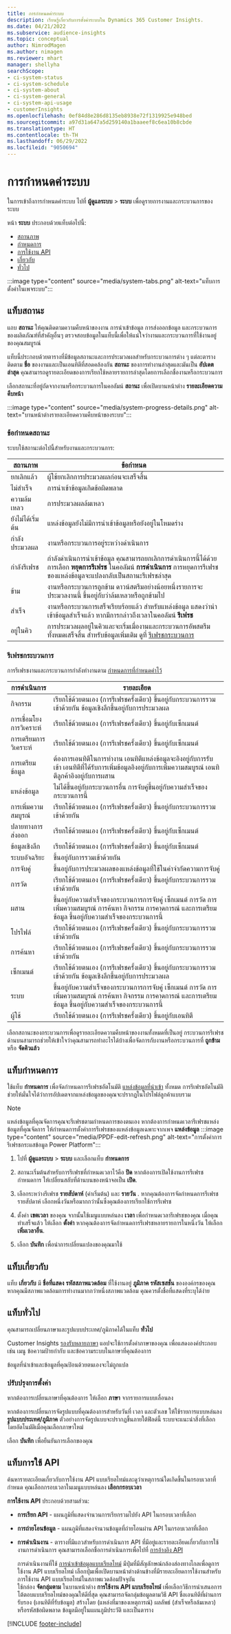 ```yaml
---
title: การกำหนดค่าระบบ
description: เรียนรู้เกี่ยวกับการตั้งค่าระบบใน Dynamics 365 Customer Insights.
ms.date: 04/21/2022
ms.subservice: audience-insights
ms.topic: conceptual
author: NimrodMagen
ms.author: nimagen
ms.reviewer: mhart
manager: shellyha
searchScope:
- ci-system-status
- ci-system-schedule
- ci-system-about
- ci-system-general
- ci-system-api-usage
- customerInsights
ms.openlocfilehash: 0ef84d8e286d8135eb8938e72f1319925e948bed
ms.sourcegitcommit: a97d31a647a5d259140a1baaeef8c6ea10b8cbde
ms.translationtype: HT
ms.contentlocale: th-TH
ms.lasthandoff: 06/29/2022
ms.locfileid: "9050694"
---
```

# <a name="system-configuration"></a>การกำหนดค่าระบบ

ในการเข้าถึงการกำหนดค่าระบบ ไปที่ **ผู้ดูแลระบบ** > **ระบบ** เพื่อดูรายการงานและกระบวนการของระบบ

หน้า **ระบบ** ประกอบด้วยแท็บต่อไปนี้:
- [สถานภาพ](#status-tab)
- [กำหนดการ](#schedule-tab)
- [การใช้งาน API](#api-usage-tab)
- [เกี่ยวกับ](#about-tab)
- [ทั่วไป](#general-tab)

:::image type="content" source="media/system-tabs.png" alt-text="แท็บการตั้งค่าในเพจระบบ":::

## <a name="status-tab"></a>แท็บสถานะ

แถบ **สถานะ** ให้คุณติดตามความคืบหน้าของงาน การนำเข้าข้อมูล การส่งออกข้อมูล และกระบวนการของผลิตภัณฑ์ที่สำคัญอื่นๆ ตรวจสอบข้อมูลในแท็บนี้เพื่อให้แน่ใจว่างานและกระบวนการที่ใช้งานอยู่ของคุณสมบูรณ์

แท็บนี้ประกอบด้วยตารางที่มีข้อมูลสถานะและการประมวลผลสำหรับกระบวนการต่าง ๆ แต่ละตารางติดตาม **ชื่อ** ของงานและเป็นเอนทิตีที่สอดคล้องกัน **สถานะ** ของการทำงานล่าสุดและมันเป็น **อัปเดตล่าสุด** คุณสามารถดูรายละเอียดของการเรียกใช้หลายรายการล่าสุดโดยการเลือกชื่องานหรือกระบวนการ 

เลือกสถานะที่อยู่ถัดจากงานหรือกระบวนการในคอลัมน์ **สถานะ** เพื่อเปิดบานหน้าต่าง **รายละเอียดความคืบหน้า**

   :::image type="content" source="media/system-progress-details.png" alt-text="บานหน้าต่างรายละเอียดความคืบหน้าของระบบ":::

### <a name="status-definitions"></a>ข้อกำหนดสถานะ

ระบบใช้สถานะต่อไปนี้สำหรับงานและกระบวนการ:

|สถานภาพ  |ข้อกำหนด  |
|---------|---------|
|ยกเลิกแล้ว |ผู้ใช้ยกเลิกการประมวลผลก่อนจะเสร็จสิ้น   |
|ไม่สำเร็จ   |การนำเข้าข้อมูลเกิดข้อผิดพลาด         |
|ความล้มเหลว  |การประมวลผลล้มเหลว  |
|ยังไม่ได้เริ่มต้น   |แหล่งข้อมูลยังไม่มีการนำเข้าข้อมูลหรือยังอยู่ในโหมดร่าง         |
|กำลังประมวลผล  |งานหรือกระบวนการอยู่ระหว่างดำเนินการ  |
|กำลังรีเฟรช    |กำลังดำเนินการนำเข้าข้อมูล คุณสามารถยกเลิกการดำเนินการนี้ได้ด้วยการเลือก **หยุดการรีเฟรช** ในคอลัมน์ **การดำเนินการ** การหยุดการรีเฟรชของแหล่งข้อมูลจะแปลงกลับเป็นสถานะรีเฟรชล่าสุด       |
|ข้าม  |งานหรือกระบวนการถูกข้าม ดาวน์สตรีมอย่างน้อยหนึ่งรายการจะประมวลงานนี้ ขึ้นอยู่กับว่าล้มเหลวหรือถูกข้ามไป|
|สำเร็จ  |งานหรือกระบวนการเสร็จเรียบร้อยแล้ว สำหรับแหล่งข้อมูล แสดงว่านำเข้าข้อมูลสำเร็จแล้ว หากมีการกล่าวถึงเวลาในคอลัมน์ **รีเฟรช**|
|อยู่ในคิว | การประมวลผลอยู่ในคิวและจะเริ่มเมื่องานและกระบวนการอัพสตรีมทั้งหมดเสร็จสิ้น สำหรับข้อมูลเพิ่มเติม ดูที่ [รีเฟรชกระบวนการ](#refresh-processes)|

### <a name="refresh-processes"></a>รีเฟรชกระบวนการ

การรีเฟรชงานและกระบวนการกำลังทำงานตาม [กำหนดการที่กำหนดค่าไว้](#schedule-tab) 

|การดำเนินการ  |รายละเอียด  |
|---------|---------|
|กิจกรรม  |เรียกใช้ด้วยตนเอง (การรีเฟรชครั้งเดียว) ขึ้นอยู่กับกระบวนการรวมเข้าด้วยกัน ข้อมูลเชิงลึกขึ้นอยู่กับการประมวลผล|
|การเชื่อมโยงการวิเคราะห์ |เรียกใช้ด้วยตนเอง (การรีเฟรชครั้งเดียว) ขึ้นอยู่กับเซ็กเมนต์  |
|การเตรียมการวิเคราะห์ |เรียกใช้ด้วยตนเอง (การรีเฟรชครั้งเดียว) ขึ้นอยู่กับเซ็กเมนต์  |
|การเตรียมข้อมูล   |ต้องการเอนทิตีในการทำงาน เอนทิตีแหล่งข้อมูลจะอิงอยู่กับการรับเข้า เอนทิตีที่ได้รับการเพิ่มข้อมูลอิงอยู่กับการเพิ่มความสมบูรณ์ เอนทิตีลูกค้าอิงอยู่กับการผสาน  |
|แหล่งข้อมูล   |ไม่ได้ขึ้นอยู่กับกระบวนการอื่น การจับคู่ขึ้นอยู่กับความสำเร็จของกระบวนการนี้  |
|การเพิ่มความสมบูรณ์   |เรียกใช้ด้วยตนเอง (การรีเฟรชครั้งเดียว) ขึ้นอยู่กับกระบวนการรวมเข้าด้วยกัน |
|ปลายทางการส่งออก |เรียกใช้ด้วยตนเอง (การรีเฟรชครั้งเดียว) ขึ้นอยู่กับเซ็กเมนต์  |
|ข้อมูลเชิงลึก |เรียกใช้ด้วยตนเอง (การรีเฟรชครั้งเดียว) ขึ้นอยู่กับเซ็กเมนต์  |
|ระบบอัจฉริยะ   |ขึ้นอยู่กับการรวมเข้าด้วยกัน   |
|การจับคู่ |ขึ้นอยู่กับการประมวลผลของแหล่งข้อมูลที่ใช้ในคำจำกัดความการจับคู่      |
|การวัด  |เรียกใช้ด้วยตนเอง (การรีเฟรชครั้งเดียว) ขึ้นอยู่กับกระบวนการรวมเข้าด้วยกัน  |
|ผสาน   |ขึ้นอยู่กับความสำเร็จของกระบวนการการจับคู่ เซ็กเมนต์ การวัด การเพิ่มความสมบูรณ์ การค้นหา กิจกรรม การคาดการณ์ และการเตรียมข้อมูล ขึ้นอยู่กับความสำเร็จของกระบวนการนี้   |
|โปรไฟล์   |เรียกใช้ด้วยตนเอง (การรีเฟรชครั้งเดียว) ขึ้นอยู่กับกระบวนการรวมเข้าด้วยกัน |
|การค้นหา   |เรียกใช้ด้วยตนเอง (การรีเฟรชครั้งเดียว) ขึ้นอยู่กับกระบวนการรวมเข้าด้วยกัน |
|เซ็กเมนต์  |เรียกใช้ด้วยตนเอง (การรีเฟรชครั้งเดียว) ขึ้นอยู่กับกระบวนการรวมเข้าด้วยกัน ข้อมูลเชิงลึกขึ้นอยู่กับการประมวลผล|
|ระบบ   |ขึ้นอยู่กับความสำเร็จของกระบวนการการจับคู่ เซ็กเมนต์ การวัด การเพิ่มความสมบูรณ์ การค้นหา กิจกรรม การคาดการณ์ และการเตรียมข้อมูล ขึ้นอยู่กับความสำเร็จของกระบวนการนี้   |
|ผู้ใช้  |เรียกใช้ด้วยตนเอง (การรีเฟรชครั้งเดียว) ขึ้นอยู่กับเอนทิตี  |

เลือกสถานะของกระบวนการเพื่อดูรายละเอียดความคืบหน้าของงานทั้งหมดที่เป็นอยู่ กระบวนการรีเฟรชด้านบนสามารถช่วยให้เข้าใจว่าคุณสามารถทำอะไรได้บ้างเพื่อจัดการกับงานหรือกระบวนการที่ **ถูกข้าม** หรือ **จัดคิวแล้ว**

## <a name="schedule-tab"></a>แท็บกำหนดการ

ใช้แท็บ **กำหนดการ** เพื่อจัดกำหนดการรีเฟรชอัตโนมัติ [แหล่งข้อมูลที่นำเข้า](data-sources.md) ทั้งหมด การรีเฟรชอัตโนมัติช่วยให้มั่นใจได้ว่าการอัปเดตจากแหล่งข้อมูลของคุณจะปรากฏในโปรไฟล์ลูกค้าแบบรวม

> [!NOTE]
> แหล่งข้อมูลที่คุณจัดการคุณจะรีเฟรชตามกำหนดการของตนเอง หากต้องการกำหนดเวลารีเฟรชแหล่งข้อมูลที่คุณจัดการ ให้กำหนดการตั้งค่าการรีเฟรชของแหล่งข้อมูลเฉพาะจากเพจ **แหล่งข้อมูล**
> :::image type="content" source="media/PPDF-edit-refresh.png" alt-text="การตั้งค่าการรีเฟรชกระแสข้อมูล Power Platform":::

1. ไปที่ **ผู้ดูแลระบบ** > **ระบบ** และเลือกแท็บ **กำหนดการ**

2. สถานะเริ่มต้นสำหรับการรีเฟรชที่กำหนดเวลาไว้คือ **ปิด** หากต้องการเปิดใช้งานการรีเฟรชกำหนดการ ให้เปลี่ยนสลับที่ด้านบนของหน้าจอเป็น **เปิด**.

3. เลือกระหว่างรีเฟรช **รายสัปดาห์** (ค่าเริ่มต้น) และ **รายวัน** . หากคุณต้องการจัดกำหนดการรีเฟรชรายสัปดาห์ เลือกหนึ่งวันหรือมากกว่านั้นซึ่งคุณต้องการเรียกใช้การรีเฟรช

4. ตั้งค่า **เขตเวลา** ของคุณ จากนั้นใช้เมนูแบบหล่นลง **เวลา** เพื่อกำหนดเวลารีเฟรชของคุณ เมื่อคุณทำเสร็จแล้ว ให้เลือก **ตั้งค่า** หากคุณต้องการจัดกำหนดการรีเฟรชหลายรายการในหนึ่งวัน ให้เลือก **เพิ่มเวลาอื่น**.

5. เลือก **บันทึก** เพื่อนำการเปลี่ยนแปลงของคุณมาใช้

## <a name="about-tab"></a>แท็บเกี่ยวกับ

แท็บ **เกี่ยวกับ** มี **ชื่อที่แสดง** **รหัสสภาพแวดล้อม** ที่ใช้งานอยู่ **ภูมิภาค** **รหัสเซสชั่น** ขององค์กรของคุณ หากคุณมีสภาพแวดล้อมการทำงานมากกว่าหนึ่งสภาพแวดล้อม คุณควรตั้งชื่อที่แสดงที่ระบุได้ง่าย

## <a name="general-tab"></a>แท็บทั่วไป

คุณสามารถเปลี่ยนภาษาและรูปแบบประเทศ/ภูมิภาคได้ในแท็บ **ทั่วไป**

Customer Insights [รองรับหลายภาษา](/dynamics365/get-started/availability) แอปจะใช้การตั้งค่าภาษาของคุณ เพื่อแสดงองค์ประกอบ เช่น เมนู ข้อความป้ายกำกับ และข้อความระบบในภาษาที่คุณต้องการ

ข้อมูลที่นำเข้าและข้อมูลที่คุณป้อนด้วยตนเองจะไม่ถูกแปล

### <a name="update-the-settings"></a>ปรับปรุงการตั้งค่า

หากต้องการเปลี่ยนภาษาที่คุณต้องการ ให้เลือก **ภาษา** จากรายการแบบเลื่อนลง

หากต้องการเปลี่ยนการจัดรูปแบบที่คุณต้องการสำหรับวันที่ เวลา และตัวเลข ให้ใช้รายการแบบหล่นลง **รูปแบบประเทศ/ภูมิภาค** ตัวอย่างการจัดรูปแบบจะปรากฏขึ้นภายใต้ฟิลด์นี้ ระบบจะแนะนำสิ่งที่เลือกโดยอัตโนมัติเมื่อคุณเลือกภาษาใหม่

เลือก **บันทึก** เพื่อยืนยันการเลือกของคุณ

## <a name="api-usage-tab"></a>แท็บการใช้ API

ค้นหารายละเอียดเกี่ยวกับการใช้งาน API แบบเรียลไทม์และดูว่าเหตุการณ์ใดเกิดขึ้นในกรอบเวลาที่กำหนด คุณเลือกกรอบเวลาในเมนูแบบหล่นลง **เลือกกรอบเวลา** 

**การใช้งาน API** ประกอบด้วยสามส่วน: 
- **การเรียก API** - แผนภูมิที่แสดงจำนวนการเรียกรวมไปยัง API ในกรอบเวลาที่เลือก

- **การถ่ายโอนข้อมูล** - แผนภูมิที่แสดงจำนวนข้อมูลที่ถ่ายโอนผ่าน API ในกรอบเวลาที่เลือก

-  **การดำเนินงาน** - ตารางที่มีแถวสำหรับการดำเนินการ API ที่มีอยู่และรายละเอียดเกี่ยวกับการใช้งานการดำเนินการ คุณสามารถเลือกชื่อการดำเนินการเพื่อไปที่ [การอ้างอิง API](https://developer.ci.ai.dynamics.com/api-details#api=CustomerInsights&operation=Get-all-instances)

   การดำเนินงานที่ใช้ [การนำเข้าข้อมูลแบบเรียลไทม์](real-time-data-ingestion.md) มีปุ่มที่มีสัญลักษณ์กล้องส่องทางไกลเพื่อดูการใช้งาน API แบบเรียลไทม์ เลือกปุ่มเพื่อเปิดบานหน้าต่างด้านข้างที่มีรายละเอียดการใช้งานสำหรับการใช้งาน API แบบเรียลไทม์ในสภาพแวดล้อมปัจจุบัน   
   ใช้กล่อง **จัดกลุ่มตาม** ในบานหน้าต่าง **การใช้งาน API แบบเรียลไทม์** เพื่อเลือกวิธีการนำเสนอการโต้ตอบแบบเรียลไทม์ของคุณให้ดีที่สุด คุณสามารถจัดกลุ่มข้อมูลตามวิธี API ชื่อเอนทิตีที่ผ่านการรับรอง (เอนทิตีที่รับข้อมูล) สร้างโดย (แหล่งที่มาของเหตุการณ์) ผลลัพธ์ (สำเร็จหรือล้มเหลว) หรือรหัสข้อผิดพลาด ข้อมูลมีอยู่ในแผนภูมิประวัติ และเป็นตาราง


[!INCLUDE [footer-include](includes/footer-banner.md)]
